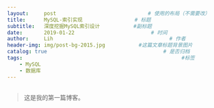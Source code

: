 ```yaml
---
layout:     post   			                  # 使用的布局（不需要改）
title:      MySQL-索引实现                 # 标题 
subtitle:   深度挖掘MySQL索引设计           #副标题
date:       2019-01-22 				           # 时间
author:     Lih 						             # 作者
header-img: img/post-bg-2015.jpg 	       #这篇文章标题背景图片
catalog: true 						               # 是否归档
tags:								                     #标签
    - MySQL
    - 数据库
---
```


##  
>这是我的第一篇博客。
